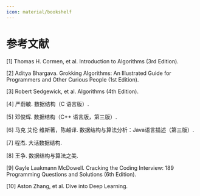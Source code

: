 ```yaml
---
icon: material/bookshelf
---
```


# 参考文献

[1] Thomas H. Cormen, et al. Introduction to Algorithms (3rd Edition).

[2] Aditya Bhargava. Grokking Algorithms: An Illustrated Guide for Programmers and Other Curious People (1st Edition).

[3] Robert Sedgewick, et al. Algorithms (4th Edition).

[4] 严蔚敏. 数据结构（C 语言版）.

[5] 邓俊辉. 数据结构（C++ 语言版，第三版）.

[6] 马克 艾伦 维斯著，陈越译. 数据结构与算法分析：Java语言描述（第三版）.

[7] 程杰. 大话数据结构.

[8] 王争. 数据结构与算法之美.

[9] Gayle Laakmann McDowell. Cracking the Coding Interview: 189 Programming Questions and Solutions (6th Edition).

[10] Aston Zhang, et al. Dive into Deep Learning.
